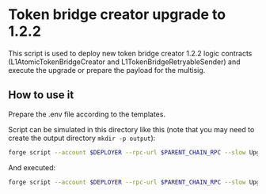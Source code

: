 # Token bridge creator upgrade to 1.2.2

This script is used to deploy new token bridge creator 1.2.2 logic contracts (L1AtomicTokenBridgeCreator and L1TokenBridgeRetryableSender) and execute the upgrade or prepare the payload for the multisig.

## How to use it

Prepare the .env file according to the templates.

Script can be simulated in this directory like this (note that you may need to create the output directory `mkdir -p output`):

```bash
forge script --account $DEPLOYER --rpc-url $PARENT_CHAIN_RPC --slow UpgradeTokenBridgeCreatorScript -vvv
```

And executed:

```bash
forge script --account $DEPLOYER --rpc-url $PARENT_CHAIN_RPC --slow UpgradeTokenBridgeCreatorScript -vvv --broadcast
```
